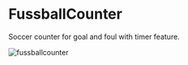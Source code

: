# FussballCounter
Soccer counter for goal and foul with timer feature.

![fussballcounter](https://user-images.githubusercontent.com/22873030/53263510-e2a86280-36d9-11e9-9b7c-3642e1c034ef.JPG)

